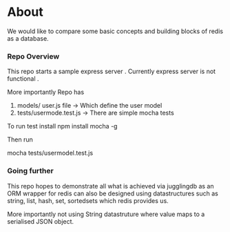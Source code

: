 # About

We would like to compare some basic concepts and building blocks of redis as a database.


### Repo Overview

This repo starts a sample express server . Currently express server is not functional .

More importantly Repo has

1. models/ user.js file -> Which define the user model
2. tests/usermode.test.js -> There are simple mocha tests

To run test install npm install mocha -g

Then run

mocha tests/usermodel.test.js


### Going further

This repo hopes to demonstrate all what is achieved via jugglingdb as an ORM wrapper for redis can also be designed
using datastructures such as string, list, hash, set, sortedsets which redis provides us.

More importantly not using String datastruture where value maps to a serialised JSON object.






